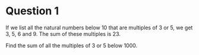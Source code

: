 # Question 1

<p>If we list all the natural numbers below 10 that are multiples of 3 or 5, we get 3, 5, 6 and 9. The sum of these multiples is 23.</p>

<p>Find the sum of all the multiples of 3 or 5 below 1000.</p>